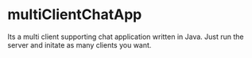 # multiClientChatApp
Its a multi client supporting chat application written in Java.
Just run the server and initate as many clients you want.

